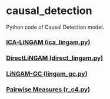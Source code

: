# causal_detection

Python code of Causal Detection model.

### [ICA-LiNGAM (ica_lingam.py)](http://www.jmlr.org/papers/volume7/shimizu06a/shimizu06a.pdf)

### [DirectLiNGAM (direct_lingam.py)](http://www.jmlr.org/papers/volume12/shimizu11a/shimizu11a.pdf)

### [LiNGAM-GC (lingam_gc.py)](https://pdfs.semanticscholar.org/a767/cac3b8a71ddbedff809b18ed78245aa6744d.pdf)

### [Pairwise Measures (r_c4.py)](http://proceedings.mlr.press/v13/hyvarinen10a/hyvarinen10a.pdf)
